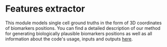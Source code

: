 # Features extractor
This module models single cell ground truths in the form of 3D coordinates of
biomarkers positions. You can find a detailed description of our method for
generating biologically plausible biomarkers positions as well as all
information about the code's usage, inputs and outputs
[here](https://gitlab.in2p3.fr/guillaume.vanel/microvip/-/wikis/Features%20extractor).